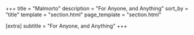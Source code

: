 ﻿+++
title = "Malmorto"
description = "For Anyone, and Anything"
sort_by = "title"
template = "section.html"
page_template = "section.html"

[extra]
subtitle = "For Anyone, and Anything"
+++

